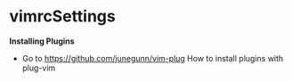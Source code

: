 # vimrcSettings

**Installing Plugins**

  * Go to https://github.com/junegunn/vim-plug How to install plugins with plug-vim
